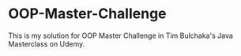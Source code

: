 # OOP-Master-Challenge
This is my solution for OOP Master Challenge in Tim Bulchaka's Java Masterclass on Udemy.
